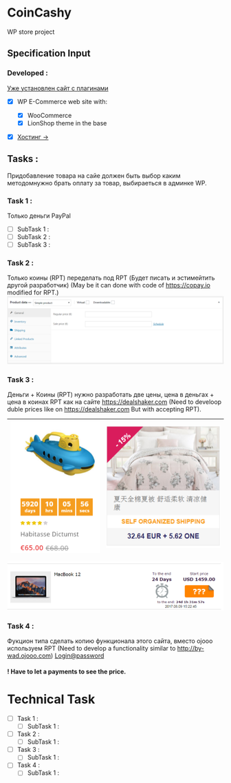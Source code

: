 # CoinCashy
WP store project
## Specification Input
### Developed : 
[Уже установлен сайт с плагинами](https://coincashy.com/)

- [x] WP E-Commerce web site with: 
    - [x] WooCommerce
    - [x] LionShop theme in the base
- [x] [Хостинг ->](https://www.meistertask.com/app/task/qAGv9Bl9/done-earlear)



## Tasks : 
Придобавление товара на сайе должен быть выбор каким методомнужно брать оплату за товар, выбираеться в админке WP.
### Task 1 : 
Только деньги PayPal
- [ ] SubTask 1 :
- [ ] SubTask 2 :
- [ ] SubTask 3 :
### Task 2 : 
Только коины (RPT) переделать под RPT (Будет писать и эстимейтить другой разработчик) (May be it can done with code of https://copay.io modified for RPT.)
![](https://github.com/gda2016/CoinCashy/blob/master/task%201-2.png)

### Task 3 : 
Деньги + Коины (RPT)
нужно разработать две цены, цена в деньгах + цена в коинах RPT как на сайте https://dealshaker.com (Need to develoop duble prices like on https://dealshaker.com But with accepting RPT).

| ![](https://github.com/gda2016/CoinCashy/blob/master/task%200.png) | ![](https://github.com/gda2016/CoinCashy/blob/master/task%203.png) |
|-----------------|--------------------|
![](https://github.com/gda2016/CoinCashy/blob/master/task%204.png)

### Task 4 : 
Фукцион типа 
сделать копию функционала этого сайта, вместо ojooo используем RPT (Need to develop a functionality similar to http://by-wad.ojooo.com)
[Login@password](https://www.meistertask.com/app/task/qAGv9Bl9/done-earlear)
#### ! Have to let a payments to see the price.

# Technical Task

- [ ] Task 1 : 
    - [ ] SubTask 1 :

- [ ] Task 2 : 
    - [ ] SubTask 1 :

- [ ] Task 3 : 
    - [ ] SubTask 1 :

- [ ] Task 4 : 
    - [ ] SubTask 1 :
